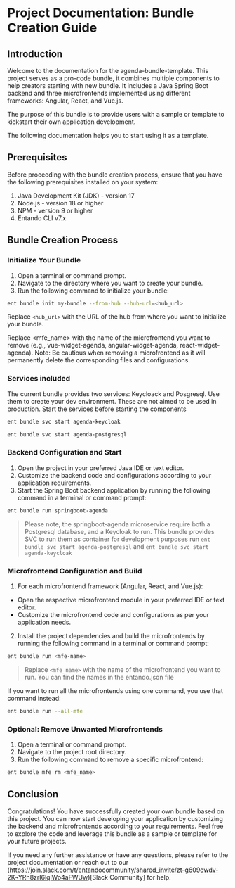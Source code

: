 # Project Documentation: Bundle Creation Guide

## Introduction
Welcome to the documentation for the agenda-bundle-template. This project serves as a pro-code bundle, it combines multiple components to help creators starting with new bundle.
It includes a Java Spring Boot backend and three microfrontends implemented using different frameworks: Angular, React, and Vue.js.

The purpose of this bundle is to provide users with a sample or template to kickstart their own application development.

The following documentation helps you to start using it as a template.

## Prerequisites
Before proceeding with the bundle creation process, ensure that you have the following prerequisites installed on your system:

1. Java Development Kit (JDK) - version 17
2. Node.js - version 18 or higher
3. NPM - version 9 or higher
4. Entando CLI v7.x

## Bundle Creation Process

### Initialize Your Bundle
1. Open a terminal or command prompt.
2. Navigate to the directory where you want to create your bundle.
3. Run the following command to initialize your bundle:
```bash
ent bundle init my-bundle --from-hub --hub-url=<hub_url>
```
Replace `<hub_url>` with the URL of the hub from where you want to initialize your bundle.

Replace <mfe_name> with the name of the microfrontend you want to remove (e.g., vue-widget-agenda, angular-widget-agenda, react-widget-agenda).
Note: Be cautious when removing a microfrontend as it will permanently delete the corresponding files and configurations.

### Services included
The current bundle provides two services: Keycloack and Posgresql. Use them to create your dev environment. These are not aimed to be used in production.
Start the services before starting the components
```bash
ent bundle svc start agenda-keycloak
```
```bash
ent bundle svc start agenda-postgresql
```

### Backend Configuration and Start
1. Open the project in your preferred Java IDE or text editor.
2. Customize the backend code and configurations according to your application requirements.
3. Start the Spring Boot backend application by running the following command in a terminal or command prompt:
```bash
ent bundle run springboot-agenda
```
> Please note, the springboot-agenda microservice require both a Postgresql database, and a Keycloak to run.
> This bundle provides SVC to run them as container for development purposes
> run `ent bundle svc start agenda-postgresql` and `ent bundle svc start agenda-keycloak`

### Microfrontend Configuration and Build
1. For each microfrontend framework (Angular, React, and Vue.js):
- Open the respective microfrontend module in your preferred IDE or text editor.
- Customize the microfrontend code and configurations as per your application needs.
2. Install the project dependencies and build the microfrontends by running the following command in a terminal or command prompt:
```bash
ent bundle run <mfe-name>
```
> Replace `<mfe_name>` with the name of the microfrontend you want to run. You can find the names in the entando.json file

If you want to run all the microfrontends using one command, you use that command instead:
```bash
ent bundle run --all-mfe
```

### Optional: Remove Unwanted Microfrontends
1. Open a terminal or command prompt. 
2. Navigate to the project root directory. 
3. Run the following command to remove a specific microfrontend:
```bash
ent bundle mfe rm <mfe_name>
```

## Conclusion
Congratulations! You have successfully created your own bundle based on this project. You can now start developing your application by customizing the backend and microfrontends according to your requirements. Feel free to explore the code and leverage this bundle as a sample or template for your future projects.

If you need any further assistance or have any questions, please refer to the project documentation or reach out to our (https://join.slack.com/t/entandocommunity/shared_invite/zt-g609owdv-2K~YRh8zrI6lqlWo4aFWUw)[Slack Community] for help.
